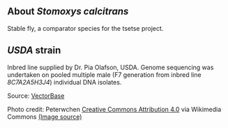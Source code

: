 About *Stomoxys calcitrans*
---------------------------

Stable fly, a comparator species for the tsetse project.

*USDA* strain
-------------

Inbred line supplied by Dr. Pia Olafson, USDA. Genome sequencing was
undertaken on pooled multiple male (F7 generation from inbred line
*8C7A2A5H3J4*) individual DNA isolates.

Source:
[VectorBase](https://veupathdb.org/veupathdb/app/search/dataset/AllDatasets/result?filterTerm=GCA_001015335.1)

Photo credit:
Peterwchen [Creative Commons Attribution 4.0](https://creativecommons.org/licenses/by-sa/4.0) via Wikimedia Commons [(Image source)](https://commons.wikimedia.org/wiki/File:Stomoxys_calcitrans-sucking_blood.jpg)
